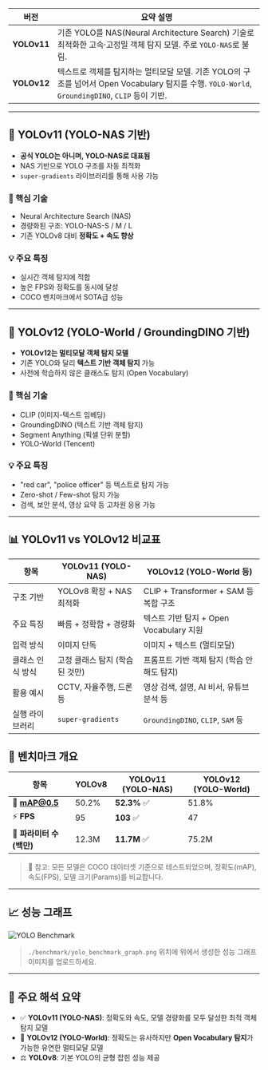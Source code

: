 | 버전 | 요약 설명 |
|------|------------|
| **YOLOv11** | 기존 YOLO를 NAS(Neural Architecture Search) 기술로 최적화한 고속·고정밀 객체 탐지 모델. 주로 `YOLO-NAS`로 불림. |
| **YOLOv12** | 텍스트로 객체를 탐지하는 멀티모달 모델. 기존 YOLO의 구조를 넘어서 Open Vocabulary 탐지를 수행. `YOLO-World`, `GroundingDINO`, `CLIP` 등이 기반. |

---

## 🧠 YOLOv11 (YOLO-NAS 기반)

- **공식 YOLO는 아니며, YOLO-NAS로 대표됨**
- NAS 기반으로 YOLO 구조를 자동 최적화
- `super-gradients` 라이브러리를 통해 사용 가능

### 🔧 핵심 기술
- Neural Architecture Search (NAS)
- 경량화된 구조: YOLO-NAS-S / M / L
- 기존 YOLOv8 대비 **정확도 + 속도 향상**

### 💡 주요 특징
- 실시간 객체 탐지에 적합
- 높은 FPS와 정확도를 동시에 달성
- COCO 벤치마크에서 SOTA급 성능

---

## 🧠 YOLOv12 (YOLO-World / GroundingDINO 기반)

- **YOLOv12는 멀티모달 객체 탐지 모델**
- 기존 YOLO와 달리 **텍스트 기반 객체 탐지** 가능
- 사전에 학습하지 않은 클래스도 탐지 (Open Vocabulary)

### 🔧 핵심 기술
- CLIP (이미지-텍스트 임베딩)
- GroundingDINO (텍스트 기반 객체 탐지)
- Segment Anything (픽셀 단위 분할)
- YOLO-World (Tencent)

### 💡 주요 특징
- "red car", "police officer" 등 텍스트로 탐지 가능
- Zero-shot / Few-shot 탐지 가능
- 검색, 보안 분석, 영상 요약 등 고차원 응용 가능

---

## 📊 YOLOv11 vs YOLOv12 비교표

| 항목               | YOLOv11 (YOLO-NAS)                     | YOLOv12 (YOLO-World 등)                     |
|--------------------|----------------------------------------|---------------------------------------------|
| 구조 기반           | YOLOv8 확장 + NAS 최적화               | CLIP + Transformer + SAM 등 복합 구조       |
| 주요 특징           | 빠름 + 정확함 + 경량화                 | 텍스트 기반 탐지 + Open Vocabulary 지원     |
| 입력 방식           | 이미지 단독                           | 이미지 + 텍스트 (멀티모달)                  |
| 클래스 인식 방식     | 고정 클래스 탐지 (학습된 것만)         | 프롬프트 기반 객체 탐지 (학습 안 해도 탐지) |
| 활용 예시           | CCTV, 자율주행, 드론 등               | 영상 검색, 설명, AI 비서, 유튜브 분석 등    |
| 실행 라이브러리     | `super-gradients`                     | `GroundingDINO`, `CLIP`, `SAM` 등           |

## 📌 벤치마크 개요

| 항목 | YOLOv8 | YOLOv11 (YOLO-NAS) | YOLOv12 (YOLO-World) |
|------|--------|---------------------|------------------------|
| 🎯 **mAP@0.5** | 50.2% | **52.3%** ✅ | 51.8% |
| ⚡ **FPS** | 95 | **103** ✅ | 47 |
| 🧠 **파라미터 수 (백만)** | 12.3M | **11.7M** ✅ | 75.2M |

> 🧪 참고: 모든 모델은 COCO 데이터셋 기준으로 테스트되었으며, 정확도(mAP), 속도(FPS), 모델 크기(Params)를 비교합니다.

---

## 📈 성능 그래프

![YOLO Benchmark](./benchmark/yolo_benchmark_graph.png)

> `./benchmark/yolo_benchmark_graph.png` 위치에 위에서 생성한 성능 그래프 이미지를 업로드하세요.

---

## 📌 주요 해석 요약

- ✅ **YOLOv11 (YOLO-NAS)**: 정확도와 속도, 모델 경량화를 모두 달성한 최적 객체 탐지 모델
- 🧠 **YOLOv12 (YOLO-World)**: 정확도는 유사하지만 **Open Vocabulary 탐지**가 가능한 유연한 멀티모달 모델
- ⚖️ **YOLOv8**: 기본 YOLO의 균형 잡힌 성능 제공
